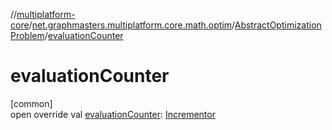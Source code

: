 //[multiplatform-core](../../../index.md)/[net.graphmasters.multiplatform.core.math.optim](../index.md)/[AbstractOptimizationProblem](index.md)/[evaluationCounter](evaluation-counter.md)

# evaluationCounter

[common]\
open override val [evaluationCounter](evaluation-counter.md): [Incrementor](../../net.graphmasters.multiplatform.core.math.utils/-incrementor/index.md)
